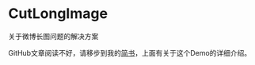 # CutLongImage
关于微博长图问题的解决方案

GitHub文章阅读不好，请移步到我的[简书](https://www.jianshu.com/p/89b2c892e161)，上面有关于这个Demo的详细介绍。
